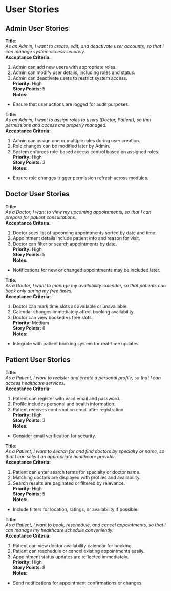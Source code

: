 # User Stories

## Admin User Stories

**Title:**  
_As an Admin, I want to create, edit, and deactivate user accounts, so that I can manage system access securely._  
**Acceptance Criteria:**  
1. Admin can add new users with appropriate roles.  
2. Admin can modify user details, including roles and status.  
3. Admin can deactivate users to restrict system access.  
**Priority:** High  
**Story Points:** 5  
**Notes:**  
- Ensure that user actions are logged for audit purposes.  

**Title:**  
_As an Admin, I want to assign roles to users (Doctor, Patient), so that permissions and access are properly managed._  
**Acceptance Criteria:**  
1. Admin can assign one or multiple roles during user creation.  
2. Role changes can be modified later by Admin.  
3. System enforces role-based access control based on assigned roles.  
**Priority:** High  
**Story Points:** 3  
**Notes:**  
- Ensure role changes trigger permission refresh across modules.

## Doctor User Stories

**Title:**  
_As a Doctor, I want to view my upcoming appointments, so that I can prepare for patient consultations._  
**Acceptance Criteria:**  
1. Doctor sees list of upcoming appointments sorted by date and time.  
2. Appointment details include patient info and reason for visit.  
3. Doctor can filter or search appointments by date.  
**Priority:** High  
**Story Points:** 5  
**Notes:**  
- Notifications for new or changed appointments may be included later.

**Title:**  
_As a Doctor, I want to manage my availability calendar, so that patients can book only during my free times._  
**Acceptance Criteria:**  
1. Doctor can mark time slots as available or unavailable.  
2. Calendar changes immediately affect booking availability.  
3. Doctor can view booked vs free slots.  
**Priority:** Medium  
**Story Points:** 8  
**Notes:**  
- Integrate with patient booking system for real-time updates.

## Patient User Stories

**Title:**  
_As a Patient, I want to register and create a personal profile, so that I can access healthcare services._  
**Acceptance Criteria:**  
1. Patient can register with valid email and password.  
2. Profile includes personal and health information.  
3. Patient receives confirmation email after registration.  
**Priority:** High  
**Story Points:** 3  
**Notes:**  
- Consider email verification for security.

**Title:**  
_As a Patient, I want to search for and find doctors by specialty or name, so that I can select an appropriate healthcare provider._  
**Acceptance Criteria:**  
1. Patient can enter search terms for specialty or doctor name.  
2. Matching doctors are displayed with profiles and availability.  
3. Search results are paginated or filtered by relevance.  
**Priority:** High  
**Story Points:** 5  
**Notes:**  
- Include filters for location, ratings, or availability if possible.

**Title:**  
_As a Patient, I want to book, reschedule, and cancel appointments, so that I can manage my healthcare schedule conveniently._  
**Acceptance Criteria:**  
1. Patient can view doctor availability calendar for booking.  
2. Patient can reschedule or cancel existing appointments easily.  
3. Appointment status updates are reflected immediately.  
**Priority:** High  
**Story Points:** 8  
**Notes:**  
- Send notifications for appointment confirmations or changes.

